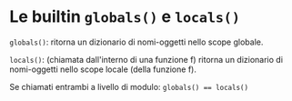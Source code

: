 # Le builtin `globals()` e `locals()`

`globals()`: ritorna un dizionario di nomi-oggetti nello scope globale.

`locals()`: (chiamata dall'interno di una funzione f) ritorna un dizionario di nomi-oggetti nello scope locale (della funzione f).


Se chiamati entrambi a livello di modulo: `globals() == locals()`


